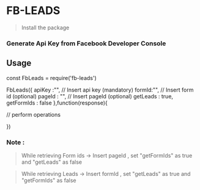 # FB-LEADS

> Install the package


### Generate Api Key from Facebook Developer Console


## Usage

const FbLeads = require('fb-leads')

FbLeads({
    apiKey :"", // Insert api key (mandatory)
    formId:"",  // Insert form id (optional)
    pageId : "", // Insert pageId (optional)
    getLeads : true,
    getFormIds : false
},function(response){

// perform operations

})



### Note :
 > While retrieving Form ids -> Insert pageId , set "getFormIds" as true and "getLeads" as false 

 > While retrieving Leads -> Insert formId , set "getLeads" as true and "getFormIds" as false 
